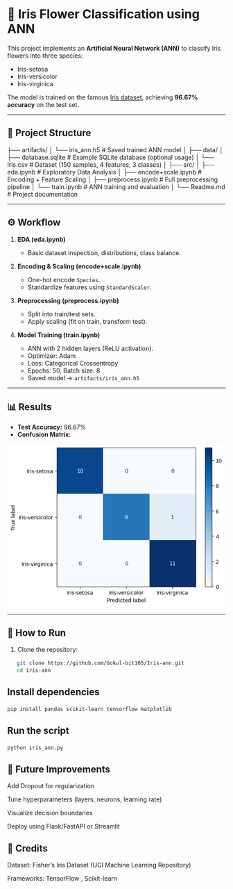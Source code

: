 # 🌸 Iris Flower Classification using ANN

This project implements an **Artificial Neural Network (ANN)** to classify Iris flowers into three species:
- Iris-setosa
- Iris-versicolor
- Iris-virginica  

The model is trained on the famous [Iris dataset](https://archive.ics.uci.edu/ml/datasets/iris), achieving **96.67% accuracy** on the test set.

---

## 📂 Project Structure

├── artifacts/
│ └── iris_ann.h5 # Saved trained ANN model
│
├── data/
│ ├── database.sqlite # Example SQLite database (optional usage)
│ └── Iris.csv # Dataset (150 samples, 4 features, 3 classes)
│
├── src/
│ ├── eda.ipynb # Exploratory Data Analysis
│ ├── encode+scale.ipynb # Encoding + Feature Scaling
│ ├── preprocess.ipynb # Full preprocessing pipeline
│ └── train.ipynb # ANN training and evaluation
│
└── Readme.md # Project documentation

---

## ⚙️ Workflow
1. **EDA (eda.ipynb)**  
   - Basic dataset inspection, distributions, class balance.  

2. **Encoding & Scaling (encode+scale.ipynb)**  
   - One-hot encode `Species`.  
   - Standardize features using `StandardScaler`.  

3. **Preprocessing (preprocess.ipynb)**  
   - Split into train/test sets.  
   - Apply scaling (fit on train, transform test).  

4. **Model Training (train.ipynb)**  
   - ANN with 2 hidden layers (ReLU activation).  
   - Optimizer: Adam  
   - Loss: Categorical Crossentropy  
   - Epochs: 50, Batch size: 8  
   - Saved model → `artifacts/iris_ann.h5`  

---

## 📊 Results
- **Test Accuracy:** 96.67%  
- **Confusion Matrix:**  

![Confusion Matrix](images/confusion_matrix.png)

---

## 🚀 How to Run
1. Clone the repository:
```bash
   git clone https://github.com/Gokul-bit165/Iris-ann.git
   cd iris-ann
```

## Install dependencies
```bash
pip install pandas scikit-learn tensorflow matplotlib
```
## Run the script
```bash
python iris_ann.py

```
## 📌 Future Improvements

Add Dropout for regularization

Tune hyperparameters (layers, neurons, learning rate)

Visualize decision boundaries

Deploy using Flask/FastAPI or Streamlit

## 🙌 Credits

Dataset: Fisher’s Iris Dataset (UCI Machine Learning Repository)

Frameworks: TensorFlow
, Scikit-learn
